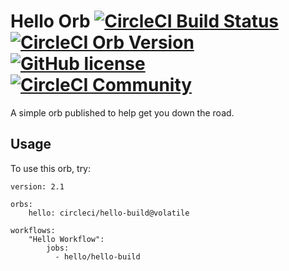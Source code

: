# Hello Orb [![CircleCI Build Status](https://circleci.com/gh/CircleCI-Public/hello-orb.svg?style=shield "CircleCI Build Status")](https://circleci.com/gh/CircleCI-Public/hello-orb) [![CircleCI Orb Version](https://img.shields.io/badge/endpoint.svg?url=https://badges.circleci.io/orb/circleci/hello-build)](https://circleci.com/orbs/registry/orb/circleci/hello-build) [![GitHub license](https://img.shields.io/badge/license-MIT-blue.svg)](https://raw.githubusercontent.com/CircleCI-Public/hello-orb/master/LICENSE) [![CircleCI Community](https://img.shields.io/badge/community-CircleCI%20Discuss-343434.svg)](https://discuss.circleci.com/c/ecosystem/orbs)

A simple orb published to help get you down the road.

## Usage

To use this orb, try:

```
version: 2.1

orbs:
    hello: circleci/hello-build@volatile

workflows:
    "Hello Workflow":
        jobs:
          - hello/hello-build
```
